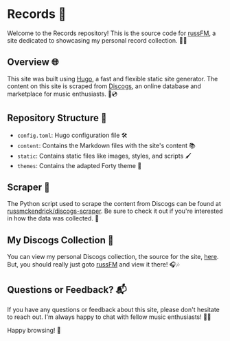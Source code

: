 # Records 🎵

Welcome to the Records repository! This is the source code for [russFM](https://www.russ.fm/), a site dedicated to showcasing my personal record collection. 🎼🔥

## Overview 🌐

This site was built using [Hugo](https://gohugo.io/), a fast and flexible static site generator. The content on this site is scraped from [Discogs](http://discogs.com/), an online database and marketplace for music enthusiasts. 📀💿

## Repository Structure 📁

- `config.toml`: Hugo configuration file 🛠
- `content`: Contains the Markdown files with the site's content 📚
- `static`: Contains static files like images, styles, and scripts 🖌
- `themes`: Contains the adapted Forty theme 🎨

## Scraper 🐍

The Python script used to scrape the content from Discogs can be found at [russmckendrick/discogs-scraper](https://github.com/russmckendrick/discogs-scraper/). Be sure to check it out if you're interested in how the data was collected. 🧐

## My Discogs Collection 💽

You can view my personal Discogs collection, the source for the site, [here](http://discogs.com/user/russmck/collection/). But, you should really just goto [russFM](https://www.russ.fm/) and view it there! 🎧🎶

## Questions or Feedback? 📬

If you have any questions or feedback about this site, please don't hesitate to reach out. I'm always happy to chat with fellow music enthusiasts! 🎵🎹

Happy browsing! 🎉
